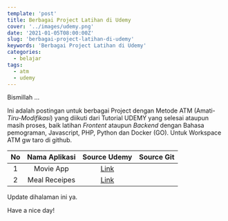 ```yaml
---
template: 'post'
title: Berbagai Project Latihan di Udemy
cover: '../images/udemy.png'
date: '2021-01-05T08:00:00Z'
slug: 'berbagai-project-latihan-di-udemy'
keywords: 'Berbagai Project Latihan di Udemy'
categories:
  - belajar
tags:
  - atm
  - udemy
---
```


Bismillah ...

Ini adalah postingan untuk berbagai Project dengan Metode ATM (Amati-_Tiru-Modifikasi_) yang diikuti dari Tutorial UDEMY yang selesai ataupun masih proses, baik latihan _Frontent_ ataupun _Backend_ dengan Bahasa pemograman, Javascript, PHP, Python dan Docker (GO). Untuk Workspace ATM gw taro di github.

| No  | Nama Aplikasi |                         Source Udemy                          | Source Git |
| :-: | :-----------: | :-----------------------------------------------------------: | :--------: |
|  1  |   Movie App   | [Link](https://github.com/amati-tiru-modifikasi/movieapp.git) |            |
|  2  | Meal Receipes | [Link](https://github.com/amati-tiru-modifikasi/mealsapp.git) |

Update dihalaman ini ya.

Have a nice day!
